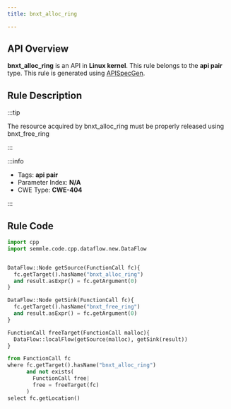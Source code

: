 ```yaml
---
title: bnxt_alloc_ring

---
```



## API Overview
**bnxt_alloc_ring** is an API in **Linux kernel**. This rule belongs to the **api pair** type. This rule is generated using [APISpecGen](../../tools/APISpecGen).
## Rule Description

:::tip

The resource acquired by bnxt_alloc_ring must be properly released using bnxt_free_ring

:::

:::info

- Tags: **api pair**
- Parameter Index: **N/A**
- CWE Type: **CWE-404**

:::

## Rule Code
```python
import cpp
import semmle.code.cpp.dataflow.new.DataFlow


DataFlow::Node getSource(FunctionCall fc){
  fc.getTarget().hasName("bnxt_alloc_ring")
  and result.asExpr() = fc.getArgument(0)
}

DataFlow::Node getSink(FunctionCall fc){
  fc.getTarget().hasName("bnxt_free_ring")
  and result.asExpr() = fc.getArgument(0)
}

FunctionCall freeTarget(FunctionCall malloc){
  DataFlow::localFlow(getSource(malloc), getSink(result))
}

from FunctionCall fc
where fc.getTarget().hasName("bnxt_alloc_ring")
      and not exists(
        FunctionCall free| 
        free = freeTarget(fc)
      )
select fc.getLocation()

    
```